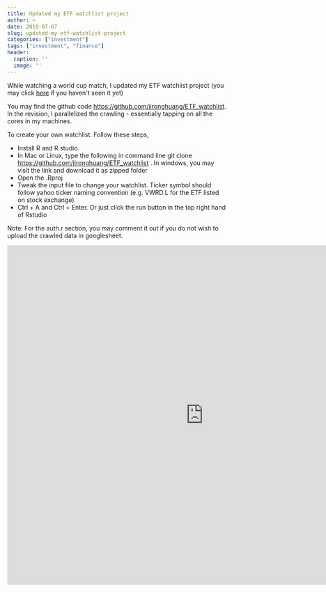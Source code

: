```yaml
---
title: Updated my ETF watchlist project
author: ~
date: 2018-07-07
slug: updated-my-etf-watchlist-project
categories: ["investment"]
tags: ["investment", "finance"]
header:
  caption: ''
  image: ''
---
```


While watching a world cup match, I updated my ETF watchlist project (you may click <a href="/project/watch_list">here</a> if you haven't seen it yet)

You may find the github code <a href="/project/watch_list">https://github.com/jironghuang/ETF_watchlist</a>. In the revision, I parallelized the crawling - essentially tapping on all the cores in my machines.

To create your own watchlist. Follow these steps,

- Install R and R studio.
- In Mac or Linux, type the following in command line git clone https://github.com/jironghuang/ETF_watchlist . In windows, you may visit the link and download it as zipped folder
- Open the .Rproj
- Tweak the input file to change your watchlist. Ticker symbol should follow yahoo ticker naming convention (e.g. VWRD.L for the ETF listed on stock exchange)
- Ctrl + A and Ctrl + Enter. Or just click the run button in the top right hand of Rstudio

Note: For the auth.r section, you may comment it out if you do not wish to upload the crawled data in googlesheet.

<iframe src="https://docs.google.com/spreadsheets/d/e/2PACX-1vQtSJfzakpUWRkryIoXaqJm7szd-g6R1SHr-aAXAlHNOFEDXYGhCBNC9UeYEYv8cYf8krgsS6LPpED9/pubhtml?gid=0&single=true" width="900" height="780" style="border: none;"></iframe>